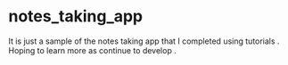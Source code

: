 # notes_taking_app
It is just a sample of the notes taking app that I completed using tutorials . Hoping to learn more as  continue to develop .
